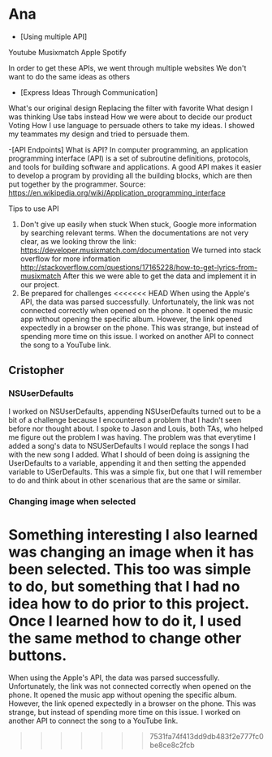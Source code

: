 # Ana
- [Using multiple API]

Youtube
Musixmatch
Apple
Spotify

In order to get these APIs, we went through multiple websites
We don't want to do the same ideas as others

- [Express Ideas Through Communication]

What's our original design
Replacing the filter with favorite
What design I was thinking
Use tabs instead
How we were about to decide our product
Voting
How I use language to persuade others to take my ideas.
I showed my teammates my design and tried to persuade them.

-[API Endpoints] 
What is API?
In computer programming, an application programming interface (API) is a set of subroutine definitions, protocols, and tools for building software and applications. A good API makes it easier to develop a program by providing all the building blocks, which are then put together by the programmer.
Source: https://en.wikipedia.org/wiki/Application_programming_interface

Tips to use API
1. Don't give up easily when stuck
When stuck, Google more information by searching relevant terms. 
When the documentations are not very clear, as we looking throw the link:
https://developer.musixmatch.com/documentation
We turned into stack overflow for more information
http://stackoverflow.com/questions/17165228/how-to-get-lyrics-from-musixmatch
After this we were able to get the data and implement it in our project.
2. Be prepared for challenges
<<<<<<< HEAD
    When using the Apple's API, the data was parsed successfully. Unfortunately, the link was not connected correctly when opened on the phone. It opened the music app without opening the specific album. However, the link opened expectedly in a browser on the phone. This was strange, but instead of spending more time on this issue. I worked on another API to connect the song to a YouTube link. 


## Cristopher 

### NSUserDefaults

I worked on NSUserDefaults, appending NSUserDefaults turned out to be a bit of a challenge because I encountered a problem that I hadn't seen before nor thought about. I spoke to Jason and Louis, both TAs, who helped me figure out the problem I was having. The problem was that everytime I added a song's data to NSUSerDefaults I would replace the songs I had with the new song I added. What I should of been doing is assigning the UserDefaults to a variable, appending it and then setting the appended variable to USerDefaults. This was a simple fix, but one that I will remember to do and think about in other scenarious that are the same or similar.

### Changing image when selected

Something interesting I also learned was changing an image when it has been selected. This too was simple to do, but something that I had no idea how to do prior to this project. Once I learned how to do it, I used the same method to change other buttons. 
=======
When using the Apple's API, the data was parsed successfully. Unfortunately, the link was not connected correctly when opened on the phone. It opened the music app without opening the specific album. However, the link opened expectedly in a browser on the phone. This was strange, but instead of spending more time on this issue. I worked on another API to connect the song to a YouTube link. 
>>>>>>> 7531fa74f413dd9db483f2e777fc0be8ce8c2fcb
